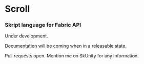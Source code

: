 # Scroll
### Skript language for Fabric API

Under development.

Documentation will be coming when in a releasable state.

Pull requests open. Mention me on SkUnity for any information.
